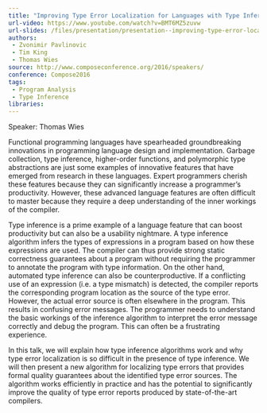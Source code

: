 ```yaml
---
title: "Improving Type Error Localization for Languages with Type Inference"
url-video: https://www.youtube.com/watch?v=BMT6MZ5zuvw
url-slides: /files/presentation/presentation--improving-type-error-localization-for-languages-with-type-inference.pdf
authors:
 - Zvonimir Pavlinovic
 - Tim King
 - Thomas Wies
source: http://www.composeconference.org/2016/speakers/
conference: Compose2016
tags:
 - Program Analysis
 - Type Inference
libraries:
---
```


Speaker: Thomas Wies

Functional programming languages have spearheaded groundbreaking innovations in programming language design and implementation. Garbage collection, type inference, higher-order functions, and polymorphic type abstractions are just some examples of innovative features that have emerged from research in these languages. Expert programmers cherish these features because they can significantly increase a programmer’s productivity. However, these advanced language features are often difficult to master because they require a deep understanding of the inner workings of the compiler.

Type inference is a prime example of a language feature that can boost productivity but can also be a usability nightmare. A type inference algorithm infers the types of expressions in a program based on how these expressions are used. The compiler can thus provide strong static correctness guarantees about a program without requiring the programmer to annotate the program with type information. On the other hand, automated type inference can also be counterproductive. If a conflicting use of an expression (i.e. a type mismatch) is detected, the compiler reports the corresponding program location as the source of the type error. However, the actual error source is often elsewhere in the program. This results in confusing error messages. The programmer needs to understand the basic workings of the inference algorithm to interpret the error message correctly and debug the program. This can often be a frustrating experience.

In this talk, we will explain how type inference algorithms work and why type error localization is so difficult in the presence of type inference. We will then present a new algorithm for localizing type errors that provides formal quality guarantees about the identified type error sources. The algorithm works efficiently in practice and has the potential to significantly improve the quality of type error reports produced by state-of-the-art compilers.
